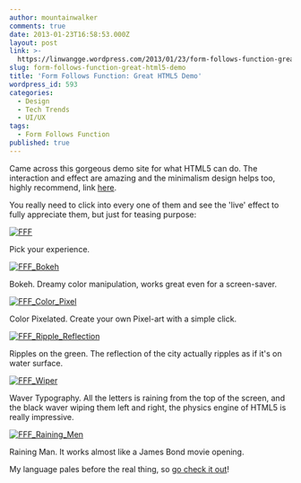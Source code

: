 ```yaml
---
author: mountainwalker
comments: true
date: 2013-01-23T16:58:53.000Z
layout: post
link: >-
  https://linwangge.wordpress.com/2013/01/23/form-follows-function-great-html5-demo/
slug: form-follows-function-great-html5-demo
title: 'Form Follows Function: Great HTML5 Demo'
wordpress_id: 593
categories:
  - Design
  - Tech Trends
  - UI/UX
tags:
  - Form Follows Function
published: true
---
```


Came across this gorgeous demo site for what HTML5 can do. The interaction and effect are amazing and the minimalism design helps too, highly recommend, link [here](http://fff.cmiscm.com/#!/main).

You really need to click into every one of them and see the 'live' effect to fully appreciate them, but just for teasing purpose:

[![FFF](http://linwangge.files.wordpress.com/2013/01/fff.png?w=593)](http://linwangge.files.wordpress.com/2013/01/fff.png)


Pick your experience.




[![FFF_Bokeh](http://linwangge.files.wordpress.com/2013/01/fff_bokeh.png?w=593)](http://linwangge.files.wordpress.com/2013/01/fff_bokeh.png)




Bokeh. Dreamy color manipulation, works great even for a screen-saver.




[![FFF_Color_Pixel](http://linwangge.files.wordpress.com/2013/01/fff_color_pixel.png?w=593)](http://linwangge.files.wordpress.com/2013/01/fff_color_pixel.png)




Color Pixelated. Create your own Pixel-art with a simple click.




[![FFF_Ripple_Reflection](http://linwangge.files.wordpress.com/2013/01/fff_ripple_reflection.png?w=593)](http://linwangge.files.wordpress.com/2013/01/fff_ripple_reflection.png)







Ripples on the green. The reflection of the city actually ripples as if it's on water surface.




[![FFF_Wiper](http://linwangge.files.wordpress.com/2013/01/fff_wiper.png?w=593)](http://linwangge.files.wordpress.com/2013/01/fff_wiper.png)




Waver Typography. All the letters is raining from the top of the screen, and the black waver wiping them left and right, the physics engine of HTML5 is really impressive.




[![FFF_Raining_Men](http://linwangge.files.wordpress.com/2013/01/fff_raining_men.png?w=593)](http://linwangge.files.wordpress.com/2013/01/fff_raining_men.png)







Raining Man. It works almost like a James Bond movie opening.







My language pales before the real thing, so [go check it out](http://fff.cmiscm.com/#!/main)!
